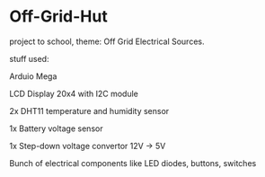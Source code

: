 # Off-Grid-Hut 
project to school, theme: Off Grid Electrical Sources.  


stuff used: 


Arduio Mega


LCD Display 20x4 with I2C module


2x DHT11 temperature and humidity sensor 


1x Battery voltage sensor 


1x Step-down voltage convertor 12V -> 5V 


Bunch of electrical components like LED diodes, buttons, switches


